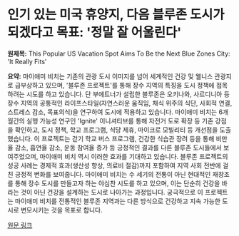# 인기 있는 미국 휴양지, 다음 블루존 도시가 되겠다고 목표: '정말 잘 어울린다'

**원제목:** This Popular US Vacation Spot Aims To Be the Next Blue Zones City: 'It Really Fits'

**요약:** 마이애미 비치는 기존의 관광 도시 이미지를 넘어 세계적인 건강 및 웰니스 관광지로 급부상하고 있으며,  '블루존 프로젝트'를 통해 장수 지역의 특징을 도시 정책에 접목하려는 시도를 하고 있습니다.  단 부에트너가 설립한 블루존은 오키나와, 사르디니아 등 장수 지역의 공통적인 라이프스타일(자연스러운 움직임, 채식 위주의 식단, 사회적 연결, 스트레스 감소, 목표의식)을 연구하여 도시에 적용하고 있습니다. 마이애미 비치는 6개월간의 실행 가능성 연구인 'Ignite' 이니셔티브를 통해  자전거 도로 확장 등 기존 강점을 확인하고, 도시 정책, 학교 프로그램, 식당 제휴, 마이크로 모빌리티 등 개선점을 도출했습니다.  이 프로젝트는  걷기 학교 버스 프로그램, 건강한 식습관 장려 등을 통해 비만율 감소, 흡연율 감소, 운동 참여율 증가 등 긍정적인 결과를 다른 블루존 도시들에서 보여주었으며, 마이애미 비치 역시 이러한 효과를 기대하고 있습니다.  블루존 프로젝트의 성공 사례는  경제적 효과(생산성 향상, 의료비 절감)까지 포함하여  지역 사회 전반에 걸친 긍정적 변화를 보여줍니다. 마이애미 비치는 수 세기의 전통이 아닌 현대적인 재창조를 통해 장수 도시를 만들고자 하는 야심찬 시도를 하고 있으며, 이는 단순히 건강을 바라는 것이 아닌 건강을 설계하는 도시로 나아가는 과정입니다.  궁극적으로 이 프로젝트는 마이애미 비치를 전통적인 블루존 지역과는 다른 방식으로 건강하고 지속 가능한 도시로 변모시키는 것을 목표로 합니다.

[원문 링크](https://vegnews.com/miami-beach-blue-zone-city)
